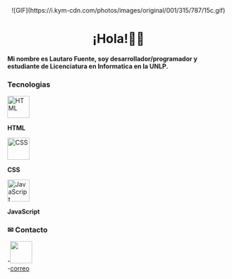 <div align="center">
  ![GIF](https://i.kym-cdn.com/photos/images/original/001/315/787/15c.gif)
</div>

<h1 align="center">¡Hola!👋🦊</h1>

<h4>Mi nombre es Lautaro Fuente, soy desarrollador/programador y estudiante de Licenciatura en Informatica en la UNLP. </h4>

### Tecnologias
<div>
  <img src="https://ruta-del-icono.com/html_icono.png" alt="HTML" width="50" height="50">
  <p><strong>HTML</strong></p>
</div>
<div>
  <img src="https://ruta-del-icono.com/css_icono.png" alt="CSS" width="50" height="50">
  <p><strong>CSS</strong></p>
</div>
<div>
  <img src="https://ruta-del-icono.com/javascript_icono.png" alt="JavaScript" width="50" height="50">
  <p><strong>JavaScript</strong></p>
</div>

### ✉ Contacto
-<a href="https://www.linkedin.com/in/lautaro-fuente-868b752ba/" target="_blank"><img src="https://cdn-icons-png.flaticon.com/128/174/174857.png" width="50" height="50"></a><br>
-<a href="mailto:lautaro.fuente@yahoo.com" target="_blank">correo</a>
